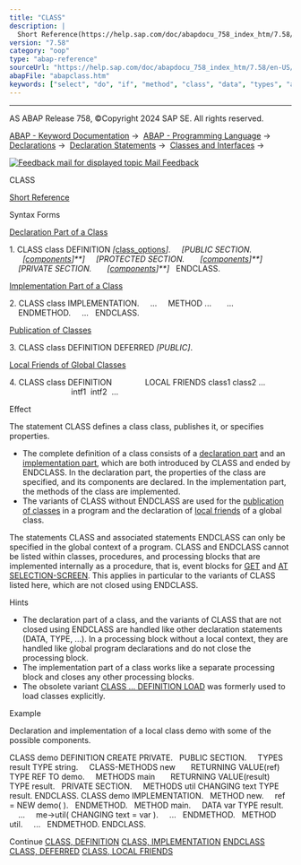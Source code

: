 ```yaml
---
title: "CLASS"
description: |
  Short Reference(https://help.sap.com/doc/abapdocu_758_index_htm/7.58/en-US/abapclass_shortref.htm) Syntax Forms Declaration Part of a Class(https://help.sap.com/doc/abapdocu_758_index_htm/7.58/en-US/abapclass_definition.htm) 1. CLASS class DEFINITION class_options(https://help.sap.com/do
version: "7.58"
category: "oop"
type: "abap-reference"
sourceUrl: "https://help.sap.com/doc/abapdocu_758_index_htm/7.58/en-US/abapclass.htm"
abapFile: "abapclass.htm"
keywords: ["select", "do", "if", "method", "class", "data", "types", "abapclass"]
---
```


* * *

AS ABAP Release 758, ©Copyright 2024 SAP SE. All rights reserved.

[ABAP - Keyword Documentation](https://help.sap.com/doc/abapdocu_758_index_htm/7.58/en-US/abenabap.htm) →  [ABAP - Programming Language](https://help.sap.com/doc/abapdocu_758_index_htm/7.58/en-US/abenabap_reference.htm) →  [Declarations](https://help.sap.com/doc/abapdocu_758_index_htm/7.58/en-US/abendeclarations.htm) →  [Declaration Statements](https://help.sap.com/doc/abapdocu_758_index_htm/7.58/en-US/abenabap_declarations.htm) →  [Classes and Interfaces](https://help.sap.com/doc/abapdocu_758_index_htm/7.58/en-US/abenclasses_and_interfaces.htm) → 

 [![](Mail.gif?object=Mail.gif "Feedback mail for displayed topic") Mail Feedback](mailto:f1_help@sap.com?subject=Feedback%20on%20ABAP%20Documentation&body=Document:%20CLASS%2C%20ABAPCLASS%2C%20758%0D%0A%0D%0AError:%0D%0A%0D%0A%0D%0A%0D%0ASuggestion%20for%20improvement:)

CLASS

[Short Reference](https://help.sap.com/doc/abapdocu_758_index_htm/7.58/en-US/abapclass_shortref.htm)

Syntax Forms

[Declaration Part of a Class](https://help.sap.com/doc/abapdocu_758_index_htm/7.58/en-US/abapclass_definition.htm)

1\. CLASS class DEFINITION *\[*[class\_options](https://help.sap.com/doc/abapdocu_758_index_htm/7.58/en-US/abapclass_options.htm)*\]*.
    *\[*PUBLIC SECTION.
      *\[*[components](https://help.sap.com/doc/abapdocu_758_index_htm/7.58/en-US/abenclass_component.htm)*\]**\]*
    *\[*PROTECTED SECTION.
      *\[*[components](https://help.sap.com/doc/abapdocu_758_index_htm/7.58/en-US/abenclass_component.htm)*\]**\]*
    *\[*PRIVATE SECTION.
      *\[*[components](https://help.sap.com/doc/abapdocu_758_index_htm/7.58/en-US/abenclass_component.htm)*\]**\]*
  ENDCLASS.

[Implementation Part of a Class](https://help.sap.com/doc/abapdocu_758_index_htm/7.58/en-US/abapclass_implementation.htm)

2\. CLASS class IMPLEMENTATION.
    ...
    METHOD ...
      ...
    ENDMETHOD.
    ...
  ENDCLASS.

[Publication of Classes](https://help.sap.com/doc/abapdocu_758_index_htm/7.58/en-US/abapclass_deferred.htm)

3\. CLASS class DEFINITION DEFERRED *\[*PUBLIC*\]*.

[Local Friends of Global Classes](https://help.sap.com/doc/abapdocu_758_index_htm/7.58/en-US/abapclass_local_friends.htm)

4\. CLASS class DEFINITION
              LOCAL FRIENDS class1 class2 ...
                            intf1  intf2  ...

Effect

The statement CLASS defines a class class, publishes it, or specifies properties.

-   The complete definition of a class consists of a [declaration part](https://help.sap.com/doc/abapdocu_758_index_htm/7.58/en-US/abapclass_definition.htm) and an [implementation part](https://help.sap.com/doc/abapdocu_758_index_htm/7.58/en-US/abapclass_implementation.htm), which are both introduced by CLASS and ended by ENDCLASS. In the declaration part, the properties of the class are specified, and its components are declared. In the implementation part, the methods of the class are implemented.
-   The variants of CLASS without ENDCLASS are used for the [publication of classes](https://help.sap.com/doc/abapdocu_758_index_htm/7.58/en-US/abapclass_deferred.htm) in a program and the declaration of [local friends](https://help.sap.com/doc/abapdocu_758_index_htm/7.58/en-US/abapclass_local_friends.htm) of a global class.

The statements CLASS and associated statements ENDCLASS can only be specified in the global context of a program. CLASS and ENDCLASS cannot be listed within classes, procedures, and processing blocks that are implemented internally as a procedure, that is, event blocks for [GET](https://help.sap.com/doc/abapdocu_758_index_htm/7.58/en-US/abapget-.htm) and [AT SELECTION-SCREEN](https://help.sap.com/doc/abapdocu_758_index_htm/7.58/en-US/abapat_selection-screen.htm). This applies in particular to the variants of CLASS listed here, which are not closed using ENDCLASS.

Hints

-   The declaration part of a class, and the variants of CLASS that are not closed using ENDCLASS are handled like other declaration statements (DATA, TYPE, ...). In a processing block without a local context, they are handled like global program declarations and do not close the processing block.
-   The implementation part of a class works like a separate processing block and closes any other processing blocks.
-   The obsolete variant [CLASS ... DEFINITION LOAD](https://help.sap.com/doc/abapdocu_758_index_htm/7.58/en-US/abapclass_interface_load.htm) was formerly used to load classes explicitly.

Example

Declaration and implementation of a local class demo with some of the possible components.

CLASS demo DEFINITION CREATE PRIVATE.
  PUBLIC SECTION.
    TYPES result TYPE string.
    CLASS-METHODS new
      RETURNING VALUE(ref) TYPE REF TO demo.
    METHODS main
      RETURNING VALUE(result) TYPE result.
  PRIVATE SECTION.
    METHODS util CHANGING text TYPE result.
ENDCLASS.
CLASS demo IMPLEMENTATION.
  METHOD new.
    ref = NEW demo( ).
  ENDMETHOD.
  METHOD main.
    DATA var TYPE result.
    ...
    me->util( CHANGING text = var ).
    ...
  ENDMETHOD.
  METHOD util.
    ...
  ENDMETHOD.
ENDCLASS.

Continue
[CLASS, DEFINITION](https://help.sap.com/doc/abapdocu_758_index_htm/7.58/en-US/abapclass_definition.htm)
[CLASS, IMPLEMENTATION](https://help.sap.com/doc/abapdocu_758_index_htm/7.58/en-US/abapclass_implementation.htm)
[ENDCLASS](https://help.sap.com/doc/abapdocu_758_index_htm/7.58/en-US/abapendclass.htm)
[CLASS, DEFERRED](https://help.sap.com/doc/abapdocu_758_index_htm/7.58/en-US/abapclass_deferred.htm)
[CLASS, LOCAL FRIENDS](https://help.sap.com/doc/abapdocu_758_index_htm/7.58/en-US/abapclass_local_friends.htm)